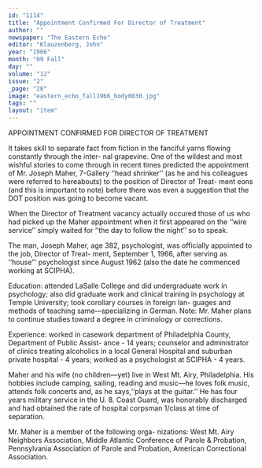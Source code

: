 ```yaml
---
id: "1114"
title: "Appointment Confirmed For Director of Treatment"
author: ""
newspaper: "The Eastern Echo"
editor: "Klauzenberg, John"
year: "1966"
month: "09 Fall"
day: ""
volume: "12"
issue: "2"
_page: "28"
image: "eastern_echo_fall1966_body0030.jpg"
tags: ""
layout: "item"
---
```

APPOINTMENT CONFIRMED FOR DIRECTOR OF TREATMENT

It takes skill to separate fact from fiction in the
fanciful yarns flowing constantly through the inter-
nal grapevine. One of the wildest and most wishful
stories to come through in recent times predicted the
appointment of Mr. Joseph Maher, 7-Gallery ‘‘head
shrinker’’ (as he and his colleagues were referred
to hereabouts) to the position of Director of Treat-
ment eons (and this is important to note) before
there was even a suggestion that the DOT position
was going to become vacant.

When the Director of Treatment vacancy actually
occured those of us who had picked up the Maher
appointment when it first appeared on the ‘‘wire
service’’ simply waited for ‘‘the day to follow the
night’’ so to speak.

The man, Joseph Maher, age 382, psychologist,
was officially appointed to the job, Director of Treat-
ment, September 1, 1966, after serving as ‘‘house”’
psychologist since August 1962 (also the date he
commenced working at SCIPHA).

Education: attended LaSalle College and did
undergraduate work in psychology; also did graduate
work and clinical training in psychology at Temple
University; took corollary courses in foreign lan-
guages and methods of teaching same—specializing
in German. Note: Mr. Maher plans to continue
studies toward a degree in criminology or corrections.

Experience: worked in casework department of
Philadelphia County, Department of Public Assist-
ance - 14 years; counselor and administrator of clinics
treating alcoholics in a local General Hospital and
suburban private hospital - 4 years; worked as a
psychologist at SCIPHA - 4 years.

Maher and his wife (no children—yet) live in
West Mt. Airy, Philadelphia. His hobbies include
camping, sailing, reading and music—he loves folk
music, attends folk concerts and, as he says,‘‘plays
at the guitar.’’ He has four years military service
in the U. 8. Coast Guard, was honorably discharged
and had obtained the rate of hospital corpsman
1/class at time of separation.

Mr. Maher is a member of the following orga-
nizations: West Mt. Airy Neighbors Association,
Middle Atlantic Conference of Parole & Probation,
Pennsylvania Association of Parole and Probation,
American Correctional Association.
